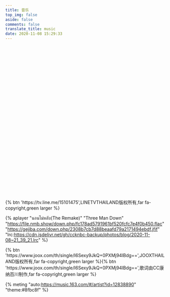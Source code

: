 ```yaml
---
title: 音乐
top_img: false
aside: false
comments: false
translate_title: music
date: 2020-11-08 15:29:33
---
```


<div class="artplayer-app" style="width:100%;height:480px;center"></div>
<script src="https://cdn.jsdelivr.net/npm/artplayer/dist/artplayer.js"></script>
<script>
    var art = new Artplayer({
    container: '.artplayer-app',
    url: 'https://file.nmb.show/down.php/86c301fbc6183f50fb0487e13e5a1f64.mp4',
    title: '夜不能寐',
    poster: 'https://img.gejiba.com/images/369f87086640f331b66b954f4f893943.jpg',
    volume: 1,
    isLive: false,
    muted: false,
    autoplay: false,
    pip: true,
    autoSize: true,
    autoMini: true,
    screenshot: false,
    setting: true,
    loop: false,
    flip: true,
    rotate: true,
    playbackRate: true,
    aspectRatio: true,
    fullscreen: true,
    fullscreenWeb: true,
    subtitleOffset: true,
    miniProgressBar: true,
    localVideo: true,
    localSubtitle: true,
    networkMonitor: true,
    mutex: true,
    light: true,
    backdrop: true,
    theme: '#8FBC8F',
    lang: navigator.language.toLowerCase(),
    subtitle: {
        url: 'https://cdn.jsdelivr.net/gh/ccknbc-backup/photos/blog/2020-11-09~10_24_06.srt',
        style: {
            color: '#4CAF50',
            'font-size': '20px',
        },
        encoding: 'utf-8',
        bilingual: true,
    },
});
</script>

<div class="btn-center"><div center>{% btn 'https://tv.line.me/15101475',LINETVTHAILAND版权所有,far fa-copyright,green larger %}</div>

{% aplayer  "นอนไม่หลับ(The Remake)" "Three Man Down" "https://file.nmb.show/down.php/fc178ad5791961bf520fcfc7e4f0b450.flac" "https://gejiba.com/down.php/2308b7cb7d88beaafd79a2171494ebdf.jfif" "lrc:https://cdn.jsdelivr.net/gh/ccknbc-backup/photos/blog/2020-11-08~21_39_21.lrc" %}

<div class="btn-center">
{% btn 'https://www.joox.com/th/single/I6Sexy9JkQ+0PXMj94lBdg==',JOOXTHAILAND版权所有,far fa-copyright,green larger %}{% btn 'https://www.joox.com/th/single/I6Sexy9JkQ+0PXMj94lBdg==',歌词由CC康纳百川制作,far fa-copyright,green larger %}</div>

{% meting "auto:https://music.163.com/#/artist?id=12838890" "theme:#8fbc8f" %}






